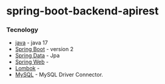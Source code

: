# spring-boot-backend-apirest

### Tecnology

* [java]() - java 17
* [Spring Boot]() - version 2
* [Spring Data]() - Jpa 
* [Spring Web]() -
* [Lombok]() -
* [MySQL]() - MySQL Driver Connector.
